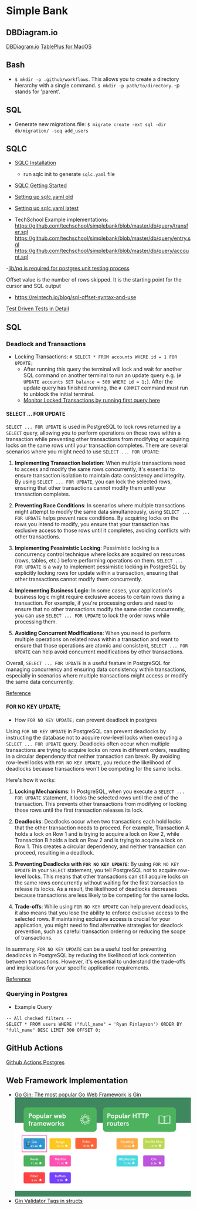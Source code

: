 # Simple Bank

## DBDiagram.io

[DBDiagram.io](https://dbdiagram.io/d/simple-bank-660a849437b7e33fd733241e)
[TablePlus for MacOS](https://tableplus.com/download)

## Bash
- `$ mkdir -p .github/workflows`. This allows you to create a directory hierarchy with a single command. `$ mkdir -p path/to/directory`. -p stands for 'parent'.

## SQL
- Generate new migrations file: `$ migrate create -ext sql -dir db/migration/ -seq add_users`

## SQLC

- [SQLC Installation](https://docs.sqlc.dev/en/latest/overview/install.html)
  - run sqlc init to generate `sqlc.yaml` file
- [SQLC Getting Started](https://docs.sqlc.dev/en/v1.26.0/tutorials/getting-started-postgresql.html#schema-and-queries)
- [Setting up sqlc.yaml old](https://docs.sqlc.dev/en/v1.8.0/reference/config.html)
- [Setting up sqlc.yaml latest](https://docs.sqlc.dev/en/v1.26.0/reference/config.html)

- TechSchool Example implementations:
  https://github.com/techschool/simplebank/blob/master/db/query/transfer.sql
  https://github.com/techschool/simplebank/blob/master/db/query/entry.sql
  https://github.com/techschool/simplebank/blob/master/db/query/account.sql

-[lib/pq is required for postgres unit testing process](https://github.com/lib/pq)

Offset value is the number of rows skipped. It is the starting point for the cursor and SQL output

- https://reintech.io/blog/sql-offset-syntax-and-use

[Test Driven Tests in Detail](https://dave.cheney.net/2019/05/07/prefer-table-driven-tests)


## SQL 
### Deadlock and Transactions
- Locking Transactions: `# SELECT * FROM accounts WHERE id = 1 FOR UPDATE;`
  - After running this query the terminal will lock and wait for another SQL command on another terminal to run an update query e.g. (`# UPDATE accounts SET balance = 500 WHERE id = 1;`). After the update query has finished running, the `# COMMIT` command must run to unblock the initial terminal.
  - [Monitor Locked Transactions by running first query here](https://wiki.postgresql.org/wiki/Lock_Monitoring)

#### SELECT ... FOR UPDATE
`SELECT ... FOR UPDATE` is used in PostgreSQL to lock rows returned by a `SELECT` query, allowing you to perform operations on those rows within a transaction while preventing other transactions from modifying or acquiring locks on the same rows until your transaction completes. There are several scenarios where you might need to use `SELECT ... FOR UPDATE`:

1. **Implementing Transaction Isolation**: When multiple transactions need to access and modify the same rows concurrently, it's essential to ensure transaction isolation to maintain data consistency and integrity. By using `SELECT ... FOR UPDATE`, you can lock the selected rows, ensuring that other transactions cannot modify them until your transaction completes.

2. **Preventing Race Conditions**: In scenarios where multiple transactions might attempt to modify the same data simultaneously, using `SELECT ... FOR UPDATE` helps prevent race conditions. By acquiring locks on the rows you intend to modify, you ensure that your transaction has exclusive access to those rows until it completes, avoiding conflicts with other transactions.

3. **Implementing Pessimistic Locking**: Pessimistic locking is a concurrency control technique where locks are acquired on resources (rows, tables, etc.) before performing operations on them. `SELECT ... FOR UPDATE` is a way to implement pessimistic locking in PostgreSQL by explicitly locking rows for update within a transaction, ensuring that other transactions cannot modify them concurrently.

4. **Implementing Business Logic**: In some cases, your application's business logic might require exclusive access to certain rows during a transaction. For example, if you're processing orders and need to ensure that no other transactions modify the same order concurrently, you can use `SELECT ... FOR UPDATE` to lock the order rows while processing them.

5. **Avoiding Concurrent Modifications**: When you need to perform multiple operations on related rows within a transaction and want to ensure that those operations are atomic and consistent, `SELECT ... FOR UPDATE` can help avoid concurrent modifications by other transactions.

Overall, `SELECT ... FOR UPDATE` is a useful feature in PostgreSQL for managing concurrency and ensuring data consistency within transactions, especially in scenarios where multiple transactions might access or modify the same data concurrently.

[Reference](https://chat.openai.com/c/5eb9ef3b-eba5-49d3-80e7-4677f2b5dc43)

#### FOR NO KEY UPDATE;
- How `FOR NO KEY UPDATE;` can prevent deadlock in postgres

 Using `FOR NO KEY UPDATE` in PostgreSQL can prevent deadlocks by instructing the database not to acquire row-level locks when executing a `SELECT ... FOR UPDATE` query. Deadlocks often occur when multiple transactions are trying to acquire locks on rows in different orders, resulting in a circular dependency that neither transaction can break. By avoiding row-level locks with `FOR NO KEY UPDATE`, you reduce the likelihood of deadlocks because transactions won't be competing for the same locks.

Here's how it works:

1. **Locking Mechanisms**: In PostgreSQL, when you execute a `SELECT ... FOR UPDATE` statement, it locks the selected rows until the end of the transaction. This prevents other transactions from modifying or locking those rows until the first transaction releases its lock.

2. **Deadlocks**: Deadlocks occur when two transactions each hold locks that the other transaction needs to proceed. For example, Transaction A holds a lock on Row 1 and is trying to acquire a lock on Row 2, while Transaction B holds a lock on Row 2 and is trying to acquire a lock on Row 1. This creates a circular dependency, and neither transaction can proceed, resulting in a deadlock.

3. **Preventing Deadlocks with `FOR NO KEY UPDATE`**: By using `FOR NO KEY UPDATE` in your `SELECT` statement, you tell PostgreSQL not to acquire row-level locks. This means that other transactions can still acquire locks on the same rows concurrently without waiting for the first transaction to release its locks. As a result, the likelihood of deadlocks decreases because transactions are less likely to be competing for the same locks.

4. **Trade-offs**: While using `FOR NO KEY UPDATE` can help prevent deadlocks, it also means that you lose the ability to enforce exclusive access to the selected rows. If maintaining exclusive access is crucial for your application, you might need to find alternative strategies for deadlock prevention, such as careful transaction ordering or reducing the scope of transactions.

In summary, `FOR NO KEY UPDATE` can be a useful tool for preventing deadlocks in PostgreSQL by reducing the likelihood of lock contention between transactions. However, it's essential to understand the trade-offs and implications for your specific application requirements.

[Reference](https://chat.openai.com/c/5eb9ef3b-eba5-49d3-80e7-4677f2b5dc43)

### Querying in Postgres
- Example Query
```
-- All checked filters --
SELECT * FROM users WHERE ("full_name" = 'Ryan Finlayson') ORDER BY "full_name" DESC LIMIT 300 OFFSET 0;
```

## GitHub Actions 
[Github Actions Postgres](https://docs.github.com/en/actions/using-containerized-services/creating-postgresql-service-containers)

## Web Framework Implementation
- [Go Gin](https://github.com/gin-gonic/gin): The most popular Go Web Framework is Gin
![Gin](popular-web-frameworks-and-routers.png)
- [Gin Validator Tags in structs](https://pkg.go.dev/github.com/go-playground/validator#section-readme)